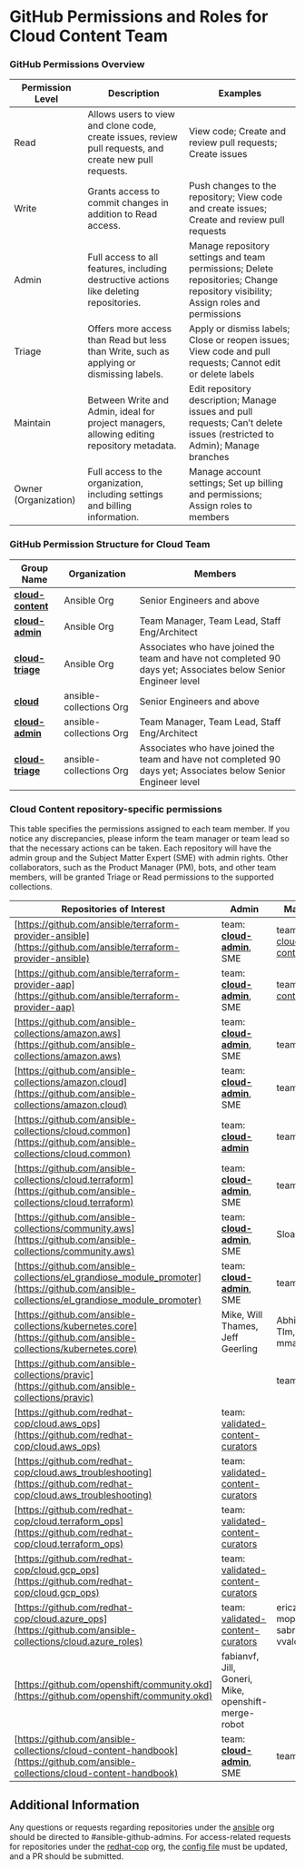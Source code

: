 

# GitHub Permissions and Roles for Cloud Content Team

### GitHub Permissions Overview

  
| Permission Level     | Description                                                                                             | Examples                                                                                                                         |
| -------------------- | ------------------------------------------------------------------------------------------------------- | -------------------------------------------------------------------------------------------------------------------------------- |
| Read                 | Allows users to view and clone code, create issues, review pull requests, and create new pull requests. | View code; Create and review pull requests; Create issues                                                                        |
| Write                | Grants access to commit changes in addition to Read access.                                             | Push changes to the repository; View code and create issues; Create and review pull requests                                     |
| Admin                | Full access to all features, including destructive actions like deleting repositories.                  | Manage repository settings and team permissions; Delete repositories; Change repository visibility; Assign roles and permissions |
| Triage               | Offers more access than Read but less than Write, such as applying or dismissing labels.                | Apply or dismiss labels; Close or reopen issues; View code and pull requests; Cannot edit or delete labels                       |
| Maintain             | Between Write and Admin, ideal for project managers, allowing editing repository metadata.              | Edit repository description; Manage issues and pull requests; Can’t delete issues (restricted to Admin); Manage branches         |
| Owner (Organization) | Full access to the organization, including settings and billing information.                            | Manage account settings; Set up billing and permissions; Assign roles to members                                                 |

### GitHub Permission Structure for Cloud Team

| Group Name                                                                         | Organization            | Members                                                                                                        |
| ---------------------------------------------------------------------------------- | ----------------------- | -------------------------------------------------------------------------------------------------------------- |
| [**cloud-content**](https://github.com/orgs/ansible/teams/cloud-content)           | Ansible Org             | Senior Engineers and above                                                                                     |
| [**cloud-admin**](https://github.com/orgs/ansible/teams/cloud-admin)               | Ansible Org             | Team Manager, Team Lead, Staff Eng/Architect                                                                   |
| [**cloud-triage**](https://github.com/orgs/ansible/teams/cloud_triage)             | Ansible Org             | Associates who have joined the team and have not completed 90 days yet; Associates below Senior Engineer level |
| [**cloud**](https://github.com/orgs/ansible-collections/teams/cloud)               | ansible-collections Org | Senior Engineers and above                                                                                     |
| [**cloud-admin**](https://github.com/orgs/ansible-collections/teams/cloud-admin)   | ansible-collections Org | Team Manager, Team Lead, Staff Eng/Architect                                                                   |
| [**cloud-triage**](https://github.com/orgs/ansible-collections/teams/cloud_triage) | ansible-collections Org | Associates who have joined the team and have not completed 90 days yet; Associates below Senior Engineer level |

### Cloud Content repository-specific permissions 

This table specifies the permissions assigned to each team member. If you notice any discrepancies, please inform the team manager or team lead so that the necessary actions can be taken. Each repository will have the admin group and the Subject Matter Expert (SME) with admin rights. Other collaborators, such as the Product Manager (PM), bots, and other team members, will be granted Triage or Read permissions to the supported collections.
  
| Repositories of Interest                                                                                                                   | Admin                                                                                                   | Maintain                                                                   | Write                                                                                                           | Triage                                                                                                                        |
| ------------------------------------------------------------------------------------------------------------------------------------------ | ------------------------------------------------------------------------------------------------------- | -------------------------------------------------------------------------- | --------------------------------------------------------------------------------------------------------------- | ----------------------------------------------------------------------------------------------------------------------------- |
| [https://github.com/ansible/terraform-provider-ansible](https://github.com/ansible/terraform-provider-ansible)                             | team: [**cloud-admin**](https://github.com/orgs/ansible/teams/cloud-admin), SME                         | team: [cloud-content](https://github.com/orgs/ansible/teams/cloud-content) |                                                                                                                 | team: [**cloud-triage**](https://github.com/orgs/ansible/teams/cloud_triage), PM                                              |
| [https://github.com/ansible/terraform-provider-aap](https://github.com/ansible/terraform-provider-aap)                                     | team: [**cloud-admin**](https://github.com/orgs/ansible/teams/cloud-admin), SME                         | team:[cloud-content](https://github.com/orgs/ansible/teams/cloud-content)  |                                                                                                                 | team: [**cloud-triage**](https://github.com/orgs/ansible/teams/cloud_triage)                                                  |
| [https://github.com/ansible-collections/amazon.aws](https://github.com/ansible-collections/amazon.aws)                                     | team: [**cloud-admin**](https://github.com/orgs/ansible-collections/teams/cloud-admin), SME             | <br>team:[cloud](https://github.com/orgs/ansible-collections/teams/cloud)  |                                                                                                                 | team: [cloud_triage](https://github.com/orgs/ansible-collections/teams/cloud_triage)                                          |
| [https://github.com/ansible-collections/amazon.cloud](https://github.com/ansible-collections/amazon.cloud)                                 | team: [**cloud-admin**](https://github.com/orgs/ansible-collections/teams/cloud-admin), SME             | team:[cloud](https://github.com/orgs/ansible-collections/teams/cloud)      |                                                                                                                 | team: [cloud_triage](https://github.com/orgs/ansible-collections/teams/cloud_triage), [Ansibot](https://github.com/ansibuddy) |
| [https://github.com/ansible-collections/cloud.common](https://github.com/ansible-collections/cloud.common)                                 | team: [**cloud-admin**](https://github.com/orgs/ansible-collections/teams/cloud-admin)<br>              | team:[cloud](https://github.com/orgs/ansible-collections/teams/cloud)      |                                                                                                                 | team: [cloud_triage](https://github.com/orgs/ansible-collections/teams/cloud_triage)                                          |
| [https://github.com/ansible-collections/cloud.terraform](https://github.com/ansible-collections/cloud.terraform)                           | team: [**cloud-admin**](https://github.com/orgs/ansible-collections/teams/cloud-admin), SME             | team:[cloud](https://github.com/orgs/ansible-collections/teams/cloud)      |                                                                                                                 | team: [cloud_triage](https://github.com/orgs/ansible-collections/teams/cloud_triage)                                          |
| [https://github.com/ansible-collections/community.aws](https://github.com/ansible-collections/community.aws)                               | team: [**cloud-admin**](https://github.com/orgs/ansible-collections/teams/cloud-admin), SME             | Sloane                                                                     | team:community.aws and [cloud_triage](https://github.com/orgs/ansible-collections/teams/cloud_triage), Abhijeet |                                                                                                                               |
| [https://github.com/ansible-collections/el_grandiose_module_promoter](https://github.com/ansible-collections/el_grandiose_module_promoter) | team: [**cloud-admin**](https://github.com/orgs/ansible-collections/teams/cloud-admin), SME             | team:[cloud](https://github.com/orgs/ansible-collections/teams/cloud)      |                                                                                                                 |                                                                                                                               |
| [https://github.com/ansible-collections/kubernetes.core](https://github.com/ansible-collections/kubernetes.core)                           | Mike, Will Thames, Jeff Geerling                                                                        | Abhijeet, TIm, mmazur                                                      | team:[cloud](https://github.com/orgs/ansible-collections/teams/cloud)                                           | team: [cloud_triage](https://github.com/orgs/ansible-collections/teams/cloud_triage)                                          |
| [https://github.com/ansible-collections/pravic](https://github.com/ansible-collections/pravic)                                             |                                                                                                         | team:[cloud](https://github.com/orgs/ansible-collections/teams/cloud)      |                                                                                                                 |                                                                                                                               |
| [https://github.com/redhat-cop/cloud.aws_ops](https://github.com/redhat-cop/cloud.aws_ops)                                                 | team: [validated-content-curators](https://github.com/orgs/redhat-cop/teams/validated-content-curators) |                                                                            |                                                                                                                 |                                                                                                                               |
| [https://github.com/redhat-cop/cloud.aws_troubleshooting](https://github.com/redhat-cop/cloud.aws_troubleshooting)                         | team: [validated-content-curators](https://github.com/orgs/redhat-cop/teams/validated-content-curators) |                                                                            |                                                                                                                 |                                                                                                                               |
| [https://github.com/redhat-cop/cloud.terraform_ops](https://github.com/redhat-cop/cloud.terraform_ops)                                     | team: [validated-content-curators](https://github.com/orgs/redhat-cop/teams/validated-content-curators) |                                                                            |                                                                                                                 |                                                                                                                               |
| [https://github.com/redhat-cop/cloud.gcp_ops](https://github.com/redhat-cop/cloud.gcp_ops)                                                 | team: [validated-content-curators](https://github.com/orgs/redhat-cop/teams/validated-content-curators) |                                                                            |                                                                                                                 |                                                                                                                               |
| [https://github.com/redhat-cop/cloud.azure_ops](https://github.com/ansible-collections/cloud.azure_roles)                                  | team: [validated-content-curators](https://github.com/orgs/redhat-cop/teams/validated-content-curators) | ericzolf, mophahr, sabre1041, vvaldez                                      | automation-cop-mgrs                                                                                             |                                                                                                                               |
| [https://github.com/openshift/community.okd](https://github.com/openshift/community.okd)                                                   | fabianvf, Jill, Goneri, Mike, openshift-merge-robot                                                     |                                                                            | Aubin, Abhijeet, Alina, maxamillion, TimA, openshift-ci-robot                                                   | Jeff Geerling                                                                                                                 |
| [https://github.com/ansible-collections/cloud-content-handbook](https://github.com/ansible-collections/cloud-content-handbook)             | team: [**cloud-admin**](https://github.com/orgs/ansible-collections/teams/cloud-admin), SME             | team: [cloud](https://github.com/orgs/ansible-collections/teams/cloud)     | team:  [cloud_triage](https://github.com/orgs/ansible-collections/teams/cloud_triage)                           |                                                                                                                               |


## Additional Information

Any questions or requests regarding repositories under the [ansible](https://github.com/ansible) org should be directed to #ansible-github-admins. For access-related requests for repositories under the [redhat-cop](https://github.com/redhat-cop) org, the [config file](https://github.com/redhat-cop/org/blob/main/config.yaml) must be updated, and a PR should be submitted.



